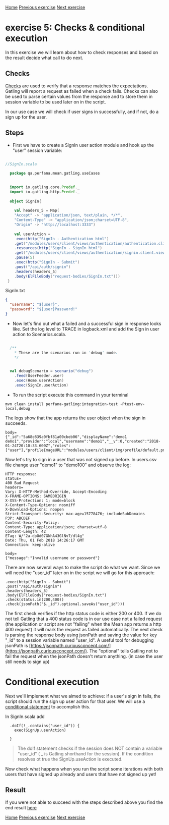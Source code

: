 [Home](index.md) 
[Previous exercise](exercise-4.md) 
[Next exercise](exercise-6.md)  

# exercise 5: Checks & conditional execution

In this exercise we will learn about how to check responses and based on the result decide what call to do next.


## Checks

[Checks](https://gatling.io/docs/current/http/http_check/) are used to verify that a response matches the expectations. Gatling will report a request as failed when a check fails. Checks can also be used to parse certain values from the response and to store them in session variable to be used later on in the script.

In our use case we will check if user signs in successfully, and if not, do a sign up for the user.


## Steps
* First we have to create a SignIn user action module and hook up the "user" session variable:
 

```scala

//SignIn.scala
 
  package qa.perfana.mean.gatling.useCases
 

  import io.gatling.core.Predef._
  import io.gatling.http.Predef._
 
  object SignIn{
 
    val headers_5 = Map(
    "Accept" -> "application/json, text/plain, */*",
    "Content-Type" -> "application/json;charset=UTF-8",
    "Origin" -> "http://localhost:3333")
 
    val userAction = 
     exec(http("SignIn - Authentication html")
    .get("/modules/users/client/views/authentication/authentication.client.view.html")
    .resources(http("SignIn - SignIn html")
    .get("/modules/users/client/views/authentication/signin.client.view.html")))
    .pause(5)
    .exec(http("SignIn - Submit")
    .post("/api/auth/signin")
    .headers(headers_5)
    .body(ElFileBody("request-bodies/SignIn.txt")))
 }
```
SignIn.txt

```json
{
  "username": "${user}",
  "password": "${user}Password!"
}
```

* Now let's find out what a failed and a successful sign in response looks like. Set the log level to TRACE in logback.xml and add the Sign in user action to Scenarios.scala.
  
```scala

  /**
    * These are the scenarios run in 'debug' mode.
    */
     

  val debugScenario = scenario("debug")
    .feed(UserFeeder.user)
    .exec(Home.userAction)
    .exec(SignIn.userAction)

``` 

* To run the script execute this command in your terminal

```  
mvn clean install perfana-gatling:integration-test -Ptest-env-local,debug
 ```

The logs show that the app returns the user object when the sign in succeeds. 

```
body=
{"_id":"5a68e839a0fbf81a00cbeb06","displayName":"demo1 demo1","provider":"local","username":"demo1","__v":0,"created":"2018-01-24T20:10:33.600Z","roles":["user"],"profileImageURL":"modules/users/client/img/profile/default.png","email":"demo1@demo.com","lastName":"demo1","firstName":"demo1"}

```

Now let's try to sign in a user that was not signed up before. In users.csv file change user "demo1" to "demo100" and observe the log: 


```
HTTP response:
status=
400 Bad Request
headers= 
Vary: X-HTTP-Method-Override, Accept-Encoding
X-FRAME-OPTIONS: SAMEORIGIN
X-XSS-Protection: 1; mode=block
X-Content-Type-Options: nosniff
X-Download-Options: noopen
Strict-Transport-Security: max-age=15778476; includeSubDomains
P3P: ABCDEF
Content-Security-Policy: 
Content-Type: application/json; charset=utf-8
Content-Length: 42
ETag: W/"2a-dpOd07GkhA43GlNv7/dl4g"
Date: Thu, 01 Feb 2018 14:26:17 GMT
Connection: keep-alive

body=
{"message":"Invalid username or password"}

```

There are now several ways to make the script do what we want. Since we will need the "user_id" later on in the script we will go for this approach:

```
.exec(http("SignIn - Submit")
.post("/api/auth/signin")
.headers(headers_5)
.body(ElFileBody("request-bodies/SignIn.txt")
.check(status.in(200,400))
.check(jsonPath("$._id").optional.saveAs("user_id"))) 
```

The first check verifies if the http status code is either 200 or 400. If we do not tell Gatling that a 400 status code is in our use case not a failed request (the application or script are not "failing" when the Mean app returns a http 400 request) it will mark the request as failed automatically.
The next check is parsing the response body using jsonPath and saving the value for key "_id" to a session variable named "user_id". A useful tool for debugging jsonPath is [https://jsonpath.curiousconcept.com/](https://jsonpath.curiousconcept.com/). The "optional" tells Gatling not to fail the request when the jsonPath doesn't return anything. (in case the user still needs to sign up)

# Conditional execution

Next we'll implement what we aimed to achieve: if a user's sign in fails, the script should run the sign up user action for that user. We will use a [conditional statement](https://gatling.io/docs/current/general/scenario/#conditional-statements) to accomplish this.

In SignIn.scala add

```
  .doIf(!_.contains("user_id")) {
    exec(SignUp.userAction)

  } 
```
> The doIf statement checks if the session does NOT contain a variable "user_id" ( _ is Gatling shorthand for the session). If the condition resolves ot true the SignUp.useAction is executed.

Now check what happens when you run the script some iterations with both users that have signed up already and users that have not signed up yet!
## Result

If you were not able to succeed with the steps described above you find the end result [here](https://github.com/perfana/perfana-gatling-workshop/tree/workshop/exercise-5)  


[Home](index.md) 
[Previous exercise](exercise-4.md) 
[Next exercise](exercise-6.md)  


  
